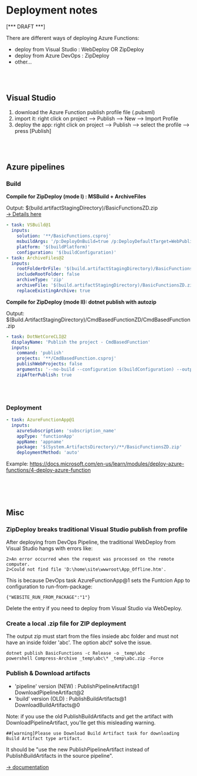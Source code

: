 
# Deployment notes

[*** DRAFT ***]

There are different ways of deploying Azure Functions:
 - deploy from Visual Studio : WebDeploy OR ZipDeploy
 - deploy from Azure DevOps : ZipDeploy
 - other...

<br/>
<br/>

## Visual Studio
 1. download the Azure Function publish profile file (.pubxml)
 2. import it: right click on project --> Publish --> New --> Import Profile
 3. deploy the app: right click on project --> Publish --> select the profile --> press [Publish]

<br/>
<br/>

## Azure pipelines

### Build

**Compile for ZipDeploy (mode I) : MSBuild + ArchiveFiles**

Output: $(build.artifactStagingDirectory)/BasicFunctionsZD.zip  
[&rarr; Details here](https://docs.microsoft.com/en-us/azure/devops/pipelines/tasks/deploy/azure-function-app?view=azure-devops#error-publish-using-zip-deploy-option-is-not-supported-for-msbuild-package-type)
```yaml
- task: VSBuild@1
  inputs:
    solution: '**/BasicFunctions.csproj'
    msbuildArgs: '/p:DeployOnBuild=true /p:DeployDefaultTarget=WebPublish /p:WebPublishMethod=FileSystem /p:DeleteExistingFiles=True /p:publishUrl="$(build.artifactStagingDirectory)\BasicFunctionsZD"'
    platform: '$(buildPlatform)'
    configuration: '$(buildConfiguration)'
- task: ArchiveFiles@2
  inputs:
    rootFolderOrFile: '$(build.artifactStagingDirectory)/BasicFunctionsZD'
    includeRootFolder: false
    archiveType: 'zip'
    archiveFile: '$(build.artifactStagingDirectory)/BasicFunctionsZD.zip'
    replaceExistingArchive: true
```

**Compile for ZipDeploy (mode II): dotnet publish with autozip**

Output: $(Build.ArtifactStagingDirectory)/CmdBasedFunctionZD/CmdBasedFunction.zip
```yaml
- task: DotNetCoreCLI@2
  displayName: 'Publish the project - CmdBasedFunction'
  inputs:
    command: 'publish'
    projects: '**/CmdBasedFunction.csproj'
    publishWebProjects: false
    arguments: '--no-build --configuration $(buildConfiguration) --output $(Build.ArtifactStagingDirectory)/CmdBasedFunctionZD'
    zipAfterPublish: true
```
<br/>
<br/>

### Deployment
```yaml
- task: AzureFunctionApp@1
  inputs:
    azureSubscription: 'subscription_name'
    appType: 'functionApp'
    appName: 'appname'
    package: '$(System.ArtifactsDirectory)/**/BasicFunctionsZD.zip'
    deploymentMethod: 'auto'
```

Example: https://docs.microsoft.com/en-us/learn/modules/deploy-azure-functions/4-deploy-azure-function

<br/>
<br/>
<br/>

## Misc
### ZipDeploy breaks traditional Visual Studio publish from profile

After deploying from DevOps Pipeline, the traditional WebDeploy from Visual Studio hangs with errors like:
```
2>An error occurred when the request was processed on the remote computer.
2>Could not find file 'D:\home\site\wwwroot\App_Offline.htm'. 
```
This is because DevOps task AzureFunctionApp@1 sets the Funtcion App to configuration to run-from-package:
```
{"WEBSITE_RUN_FROM_PACKAGE":"1"}
```
Delete the entry if you need to deploy from Visual Studio via WebDeploy.


### Create a local .zip file for ZIP deployment
The output zip must start from the files insiede abc folder and must not have an inside folder 'abc'.  The option abc\\* solve the issue.
```
dotnet publish BasicFunctions -c Release -o _temp\abc
powershell Compress-Archive _temp\abc\* _temp\abc.zip -Force
```

### Publish & Download artifacts

 - 'pipeline' version (NEW) : PublishPipelineArtifact@1 DownloadPipelineArtifact@2
 - 'build' version (OLD) : PublishBuildArtifacts@1 DownloadBuildArtifacts@0 


Note: if you use the old PublishBuildArtifacts and get the artifact with DownloadPipelineArtifact, you'lle get this misleading warning.
```
##[warning]Please use Download Build Artifact task for downloading Build Artifact type artifact. 
```
It should be "use the new PublishPipelineArtifact instead of PublishBuildArtifacts in the source pipeline".



 [&rarr; documentation](https://docs.microsoft.com/en-us/azure/devops/pipelines/artifacts/build-artifacts?view=azure-devops&tabs=yaml)

